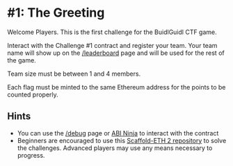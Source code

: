 # #1: The Greeting

Welcome Players. This is the first challenge for the BuidlGuidl CTF game.

Interact with the Challenge #1 contract and register your team. Your team name will show up on the [/leaderboard](/leaderboard) page and will be used for the rest of the game.

Team size must be between 1 and 4 members.

Each flag must be minted to the same Ethereum address for the points to be counted properly.

## Hints

- You can use the [/debug](/debug) page or [ABI Ninja](https://abi.ninja/) to interact with the contract
- Beginners are encouraged to use this [Scaffold-ETH 2 repository](https://github.com/buidlguidl/ctf-devcon/) to solve the challenges. Advanced players may use any means necessary to progress.
